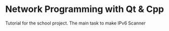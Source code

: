 # Network Programming with Qt & Cpp
Tutorial for the school project.
The main task to make IPv6 Scanner
